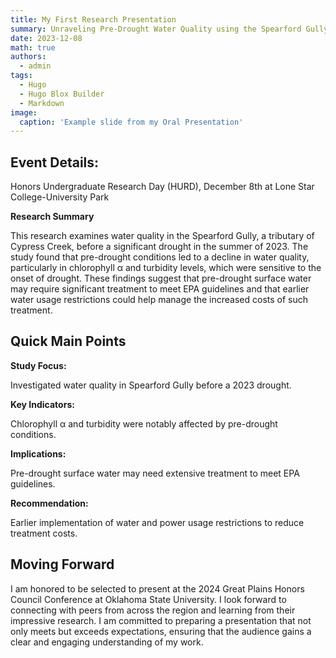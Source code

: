 ```yaml
---
title: My First Research Presentation
summary: Unraveling Pre-Drought Water Quality using the Spearford Gully, Houston, Texas
date: 2023-12-08
math: true
authors:
  - admin
tags:
  - Hugo
  - Hugo Blox Builder
  - Markdown
image:
  caption: 'Example slide from my Oral Presentation'
---
```

## Event Details:

Honors Undergraduate Research Day (HURD), December 8th at Lone Star College-University Park

**Research Summary**

This research examines water quality in the Spearford Gully, a tributary of Cypress Creek, before a significant drought in the summer of 2023. The study found that pre-drought conditions led to a decline in water quality, particularly in chlorophyll α and turbidity levels, which were sensitive to the onset of drought. These findings suggest that pre-drought surface water may require significant treatment to meet EPA guidelines and that earlier water usage restrictions could help manage the increased costs of such treatment.

## Quick Main Points

**Study Focus:**

Investigated water quality in Spearford Gully before a 2023 drought.

**Key Indicators:**

Chlorophyll α and turbidity were notably affected by pre-drought conditions.

**Implications:**

Pre-drought surface water may need extensive treatment to meet EPA guidelines.

**Recommendation:**

Earlier implementation of water and power usage restrictions to reduce treatment costs.

## Moving Forward

I am honored to be selected to present at the 2024 Great Plains Honors Council Conference at Oklahoma State University. I look forward to connecting with peers from across the region and learning from their impressive research. I am committed to preparing a presentation that not only meets but exceeds expectations, ensuring that the audience gains a clear and engaging understanding of my work.

